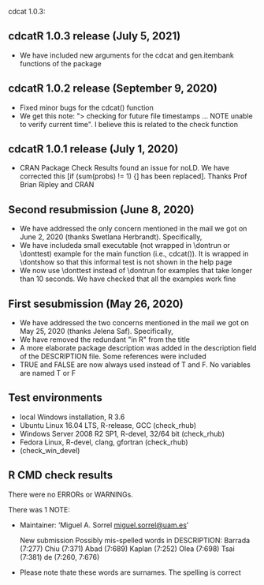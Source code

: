 cdcat 1.0.3:

## cdcatR 1.0.3 release (July 5, 2021)
* We have included new arguments for the cdcat and gen.itembank functions of the package

## cdcatR 1.0.2 release (September 9, 2020)
* Fixed minor bugs for the cdcat() function
* We get this note: "> checking for future file timestamps ... NOTE
  unable to verify current time". I believe this is related to the check function 

## cdcatR 1.0.1 release (July 1, 2020)
* CRAN Package Check Results found an issue for noLD. We have corrected this [if (sum(probs) != 1) {] has been replaced]. Thanks Prof Brian Ripley and CRAN

## Second resubmission (June 8, 2020)
* We have addressed the only concern mentioned in the mail we got on June 2, 2020 (thanks Swetlana Herbrandt). Specifically, 
* We have includeda small executable (not wrapped in \dontrun or \donttest) example for the main function (i.e., cdcat()). It is wrapped in \dontshow so that this informal test is not shown in the help page
* We now use \donttest instead of \dontrun for examples that take longer than 10 seconds. We have checked that all the examples work fine  

## First sesubmission (May 26, 2020)
* We have addressed the two concerns mentioned in the mail we got on May 25, 2020 (thanks Jelena Saf). Specifically, 
* We have removed the redundant "in R" from the title
* A more elaborate package description was added in the description field of the DESCRIPTION file. Some references were included
* TRUE and FALSE are now always used instead of T and F. No variables are named T or F 

## Test environments
* local Windows installation, R 3.6
* Ubuntu Linux 16.04 LTS, R-release, GCC (check_rhub)
* Windows Server 2008 R2 SP1, R-devel, 32/64 bit (check_rhub)
* Fedora Linux, R-devel, clang, gfortran (check_rhub)
* (check_win_devel)

## R CMD check results
There were no ERRORs or WARNINGs. 

There was 1 NOTE:

* Maintainer: ‘Miguel A. Sorrel <miguel.sorrel@uam.es>’
  
  New submission
  Possibly mis-spelled words in DESCRIPTION:
    Barrada (7:277)
    Chiu (7:371)
    Abad (7:689)
    Kaplan (7:252)
    Olea (7:698)
    Tsai (7:381)
    de (7:260, 7:676)
    
* Please note thate these words are surnames. The spelling is correct
